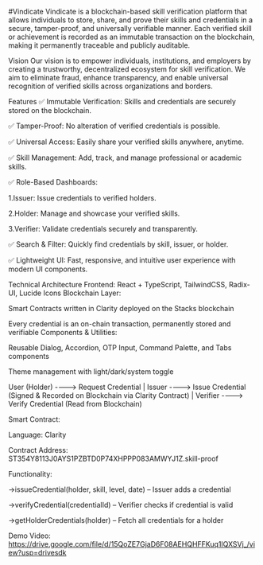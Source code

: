 #Vindicate
Vindicate is a blockchain-based skill verification platform that allows individuals to store, share, and prove their skills and credentials in a secure, tamper-proof, and universally verifiable manner. Each verified skill or achievement is recorded as an immutable transaction on the blockchain, making it permanently traceable and publicly auditable.

Vision
Our vision is to empower individuals, institutions, and employers by creating a trustworthy, decentralized ecosystem for skill verification. We aim to eliminate fraud, enhance transparency, and enable universal recognition of verified skills across organizations and borders.

Features
✅ Immutable Verification: Skills and credentials are securely stored on the blockchain.

✅ Tamper-Proof: No alteration of verified credentials is possible.

✅ Universal Access: Easily share your verified skills anywhere, anytime.

✅ Skill Management: Add, track, and manage professional or academic skills.

✅ Role-Based Dashboards:

1.Issuer: Issue credentials to verified holders.

2.Holder: Manage and showcase your verified skills.

3.Verifier: Validate credentials securely and transparently.

✅ Search & Filter: Quickly find credentials by skill, issuer, or holder.

✅ Lightweight UI: Fast, responsive, and intuitive user experience with modern UI components.

Technical Architecture
Frontend: React + TypeScript, TailwindCSS, Radix-UI, Lucide Icons
Blockchain Layer:

   Smart Contracts written in Clarity deployed on the Stacks blockchain

   Every credential is an on-chain transaction, permanently stored and verifiable
Components & Utilities:

   Reusable Dialog, Accordion, OTP Input, Command Palette, and Tabs components

   Theme management with light/dark/system toggle


User (Holder) ----> Request Credential
       |
Issuer ----> Issue Credential (Signed & Recorded on Blockchain via Clarity Contract)
       |
Verifier ----> Verify Credential (Read from Blockchain)



Smart Contract:

Language: Clarity

Contract Address: ST354Y8113J0AYS1PZBTD0P74XHPPP083AMWYJ1Z.skill-proof

Functionality:

->issueCredential(holder, skill, level, date) – Issuer adds a credential

->verifyCredential(credentialId) – Verifier checks if credential is valid

->getHolderCredentials(holder) – Fetch all credentials for a holder


Demo Video:
https://drive.google.com/file/d/15QoZE7GjaD6F08AEHQHFFKuq1lQXSVj_/view?usp=drivesdk
